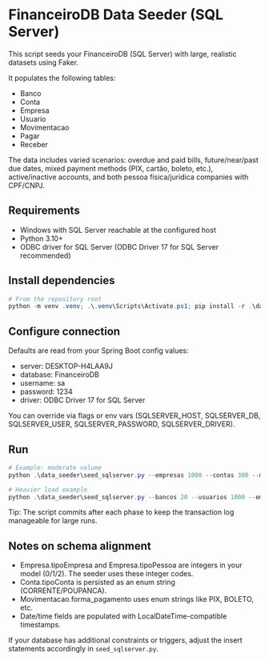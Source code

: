 # FinanceiroDB Data Seeder (SQL Server)

This script seeds your FinanceiroDB (SQL Server) with large, realistic datasets using Faker.

It populates the following tables:
- Banco
- Conta
- Empresa
- Usuario
- Movimentacao
- Pagar
- Receber

The data includes varied scenarios: overdue and paid bills, future/near/past due dates, mixed payment methods (PIX, cartão, boleto, etc.), active/inactive accounts, and both pessoa física/jurídica companies with CPF/CNPJ.

## Requirements
- Windows with SQL Server reachable at the configured host
- Python 3.10+
- ODBC driver for SQL Server (ODBC Driver 17 for SQL Server recommended)

## Install dependencies
```powershell
# From the repository root
python -m venv .venv; .\.venv\Scripts\Activate.ps1; pip install -r .\data_seeder\requirements.txt
```

## Configure connection
Defaults are read from your Spring Boot config values:
- server: DESKTOP-H4LAA9J
- database: FinanceiroDB
- username: sa
- password: 1234
- driver: ODBC Driver 17 for SQL Server

You can override via flags or env vars (SQLSERVER_HOST, SQLSERVER_DB, SQLSERVER_USER, SQLSERVER_PASSWORD, SQLSERVER_DRIVER).

## Run
```powershell
# Example: moderate volume
python .\data_seeder\seed_sqlserver.py --empresas 1000 --contas 300 --movimentacoes 8000 --pagar 5000 --receber 5000

# Heavier load example
python .\data_seeder\seed_sqlserver.py --bancos 20 --usuarios 1000 --empresas 5000 --contas 1500 --movimentacoes 40000 --pagar 25000 --receber 25000
```

Tip: The script commits after each phase to keep the transaction log manageable for large runs.

## Notes on schema alignment
- Empresa.tipoEmpresa and Empresa.tipoPessoa are integers in your model (0/1/2). The seeder uses these integer codes.
- Conta.tipoConta is persisted as an enum string (CORRENTE/POUPANCA).
- Movimentacao.forma_pagamento uses enum strings like PIX, BOLETO, etc.
- Date/time fields are populated with LocalDateTime-compatible timestamps.

If your database has additional constraints or triggers, adjust the insert statements accordingly in `seed_sqlserver.py`.
